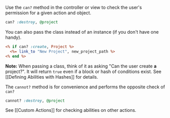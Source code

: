 Use the `can?` method in the controller or view to check the user's permission for a given action and object.

```ruby
can? :destroy, @project
```

You can also pass the class instead of an instance (if you don't have one handy).

```rhtml
<% if can? :create, Project %>
  <%= link_to "New Project", new_project_path %>
<% end %>
```

**Note:** When passing a class, think of it as asking "Can the user create **a** project?". It will return `true` even if a block or hash of conditions exist. See [[Defining Abilities with Hashes]] for details.

The `cannot?` method is for convenience and performs the opposite check of `can?`

```ruby
cannot? :destroy, @project
```

See  [[Custom Actions]] for checking abilities on other actions.